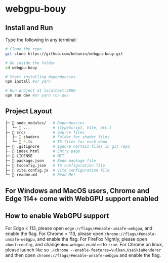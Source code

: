 # webgpu-bouy

## Install and Run

Type the following in any terminal:

```bash
# Clone the repo
git clone https://github.com/behunin/webgpu-bouy.git

# Go inside the folder
cd webgpu-bouy

# Start installing dependencies
npm install #or yarn

# Run project at localhost:3000
npm run dev #or yarn run dev
```

## Project Layout

```bash
├─ 📂 node_modules/   # Dependencies
│  └─ 📁 ...          # (TypeScript, Vite, etc.)
├─ 📂 src/            # Source files
│  ├─ 📁 shaders      # Folder for shader files
│  └─ 📄 *.ts         # TS files for each demo
├─ 📄 .gitignore      # Ignore certain files in git repo
├─ 📄 index.html      # Entry page
├─ 📄 LICENSE         # MIT
├─ 📄 package.json    # Node package file
├─ 📄 tsconfig.json   # TS configuration file
├─ 📄 vite.config.js  # vite configuration file
└─ 📄 readme.md       # Read Me!
```

## For Windows and MacOS users, Chrome and Edge 114+ come with WebGPU support enabled

## How to enable WebGPU support
For Edge < 113, please open `edge://flags/#enable-unsafe-webgpu`, and enable the flag.
For Chrome < 113, please open `chrome://flags/#enable-unsafe-webgpu`, and enable the flag.
For FireFox Nightly, please open `about:config`, and change `dom.webgpu.enabled` to `true`.
For Chrome on linux, please launch like so `./chrome --enable-features=Vulkan,UseSkiaRenderer` and then open `chrome://flags/#enable-unsafe-webgpu` and enable the flag.
